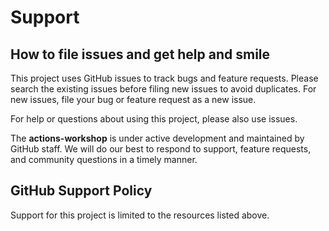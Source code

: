 # Support

## How to file issues and get help and smile

This project uses GitHub issues to track bugs and feature requests. Please search the existing issues before filing new issues to avoid duplicates. For new issues, file your bug or feature request as a new issue.

For help or questions about using this project, please also use issues.

The **actions-workshop** is under active development and maintained by GitHub staff. We will do our best to respond to support, feature requests, and community questions in a timely manner.

## GitHub Support Policy

Support for this project is limited to the resources listed above.
